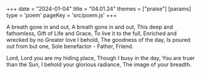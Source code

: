 +++
date = "2024-01-04"
title = "04.01.24"
themes = ["praise"]
[params]
  type = 'poem'
  pageKey = 'src/poem.js'
+++

A breath gone in and out,
A breath gone in and out,
This deep and fathomless,
Gift of Life and Grace,
To live it to the full,
Enriched and wrecked by no
Greater love I behold,
The goodness of the day,
Is poured out from but one,
Sole benefactor - Father, Friend.

Lord, Lord you are my hiding place,
Though I busy in the day,
You are truer than the Sun,
I behold your glorious radiance,
The image of your breadth.
